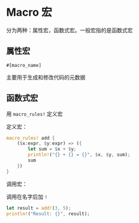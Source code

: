 # Macro 宏

分为两种：属性宏，函数式宏。一般宏指的是函数式宏

## 属性宏

`#[macro_name]`

主要用于生成和修改代码的元数据

## 函数式宏

用 `macro_rules!` 定义宏

定义宏：

```rust
macro_rules! add {  
    ($x:expr, $y:expr) => ({  
        let sum = $x + $y;  
        println!("{} + {} = {}", $x, $y, sum);  
        sum  
    })  
}
```

调用宏：

调用在名字后加 `!`

```rust
let result = add!(3, 5);  
println!("Result: {}", result); 
```
